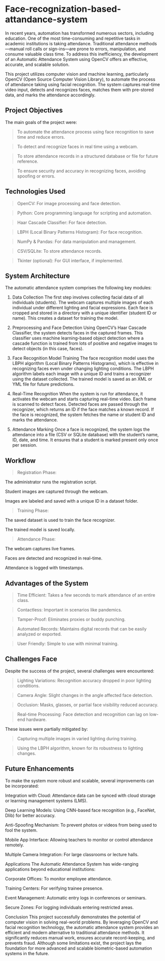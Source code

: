 # Face-recognization-based-attandance-system

In recent years, automation has transformed numerous sectors, including education. One of the most time-consuming and repetitive tasks in academic institutions is taking attendance. Traditional attendance methods—manual roll calls or sign-ins—are prone to errors, manipulation, and consume valuable class time. To address this inefficiency, the development of an Automatic Attendance System using OpenCV offers an effective, accurate, and scalable solution.

This project utilizes computer vision and machine learning, particularly OpenCV (Open Source Computer Vision Library), to automate the process of attendance taking using facial recognition. The system captures real-time video input, detects and recognizes faces, matches them with pre-stored data, and marks the attendance accordingly.

Project Objectives
----------------------------------
The main goals of the project were:

 >To automate the attendance process using face recognition to save time and reduce errors.

> To detect and recognize faces in real time using a webcam.

> To store attendance records in a structured database or file for future reference.

> To ensure security and accuracy in recognizing faces, avoiding spoofing or errors.

Technologies Used
--------------------------
> OpenCV: For image processing and face detection.

> Python: Core programming language for scripting and automation.

> Haar Cascade Classifier: For face detection.

> LBPH (Local Binary Patterns Histogram): For face recognition.

> NumPy & Pandas: For data manipulation and management.

> CSV/SQLite: To store attendance records.

> Tkinter (optional): For GUI interface, if implemented.

System Architecture
----------------------
The automatic attendance system comprises the following key modules:

1. Data Collection
The first step involves collecting facial data of all individuals (students). The webcam captures multiple images of each individual under different lighting and facial expressions. Each face is cropped and stored in a directory with a unique identifier (student ID or name). This creates a dataset for training the model.

2. Preprocessing and Face Detection
Using OpenCV’s Haar Cascade Classifier, the system detects faces in the captured frames. This classifier uses machine learning-based object detection where a cascade function is trained from lots of positive and negative images to detect objects (in this case, faces).

3. Face Recognition Model Training
The face recognition model uses the LBPH algorithm (Local Binary Patterns Histograms), which is effective in recognizing faces even under changing lighting conditions. The LBPH algorithm labels each image with a unique ID and trains a recognizer using the dataset collected. The trained model is saved as an XML or YML file for future predictions.

4. Real-Time Recognition
When the system is run for attendance, it activates the webcam and starts capturing real-time video. Each frame is scanned to detect faces. Detected faces are passed through the recognizer, which returns an ID if the face matches a known record. If the face is recognized, the system fetches the name or student ID and marks the attendance.

5. Attendance Marking
Once a face is recognized, the system logs the attendance into a file (CSV or SQLite database) with the student’s name, ID, date, and time. It ensures that a student is marked present only once per session.

Workflow
-------------------------
> Registration Phase:

The administrator runs the registration script.

Student images are captured through the webcam.

Images are labeled and saved with a unique ID in a dataset folder.

> Training Phase:

The saved dataset is used to train the face recognizer.

The trained model is saved locally.

> Attendance Phase:

The webcam captures live frames.

Faces are detected and recognized in real-time.

Attendance is logged with timestamps.

Advantages of the System
--------------------------------
> Time Efficient: Takes a few seconds to mark attendance of an entire class.

> Contactless: Important in scenarios like pandemics.

> Tamper-Proof: Eliminates proxies or buddy punching.

> Automated Records: Maintains digital records that can be easily analyzed or exported.

> User Friendly: Simple to use with minimal training.

Challenges Face
-------------------
Despite the success of the project, several challenges were encountered:

> Lighting Variations: Recognition accuracy dropped in poor lighting conditions.

> Camera Angle: Slight changes in the angle affected face detection.

> Occlusion: Masks, glasses, or partial face visibility reduced accuracy.

> Real-time Processing: Face detection and recognition can lag on low-end hardware.

These issues were partially mitigated by:

> Capturing multiple images in varied lighting during training.

> Using the LBPH algorithm, known for its robustness to lighting changes.

Future Enhancements
-------------------------------
To make the system more robust and scalable, several improvements can be incorporated:

Integration with Cloud: Attendance data can be synced with cloud storage or learning management systems (LMS).

Deep Learning Models: Using CNN-based face recognition (e.g., FaceNet, Dlib) for better accuracy.

Anti-Spoofing Mechanism: To prevent photos or videos from being used to fool the system.

Mobile App Interface: Allowing teachers to monitor or control attendance remotely.

Multiple Camera Integration: For large classrooms or lecture halls.

Applications
The Automatic Attendance System has wide-ranging applications beyond educational institutions:

Corporate Offices: To monitor employee attendance.

Training Centers: For verifying trainee presence.

Event Management: Automatic entry logs in conferences or seminars.

Secure Zones: For logging individuals entering restricted areas.

Conclusion
This project successfully demonstrates the potential of computer vision in solving real-world problems. By leveraging OpenCV and facial recognition technology, the automatic attendance system provides an efficient and modern alternative to traditional attendance methods. It significantly reduces manual work, ensures accurate record-keeping, and prevents fraud. Although some limitations exist, the project lays the foundation for more advanced and scalable biometric-based automation systems in the future.
